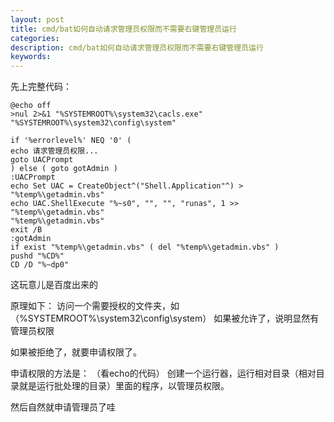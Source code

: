 ```yaml
---
layout: post
title: cmd/bat如何自动请求管理员权限而不需要右键管理员运行
categories:
description: cmd/bat如何自动请求管理员权限而不需要右键管理员运行
keywords:
---
```

先上完整代码：

```
@echo off
>nul 2>&1 "%SYSTEMROOT%\system32\cacls.exe" "%SYSTEMROOT%\system32\config\system"

if '%errorlevel%' NEQ '0' (
echo 请求管理员权限...
goto UACPrompt
) else ( goto gotAdmin )
:UACPrompt
echo Set UAC = CreateObject^("Shell.Application"^) > "%temp%\getadmin.vbs"
echo UAC.ShellExecute "%~s0", "", "", "runas", 1 >> "%temp%\getadmin.vbs"
"%temp%\getadmin.vbs"
exit /B
:gotAdmin
if exist "%temp%\getadmin.vbs" ( del "%temp%\getadmin.vbs" )
pushd "%CD%"
CD /D "%~dp0"
```
这玩意儿是百度出来的

原理如下：
访问一个需要授权的文件夹，如（%SYSTEMROOT%\system32\config\system）
如果被允许了，说明显然有管理员权限

如果被拒绝了，就要申请权限了。

申请权限的方法是：
（看echo的代码）
创建一个运行器，运行相对目录（相对目录就是运行批处理的目录）里面的程序，以管理员权限。

然后自然就申请管理员了哇
